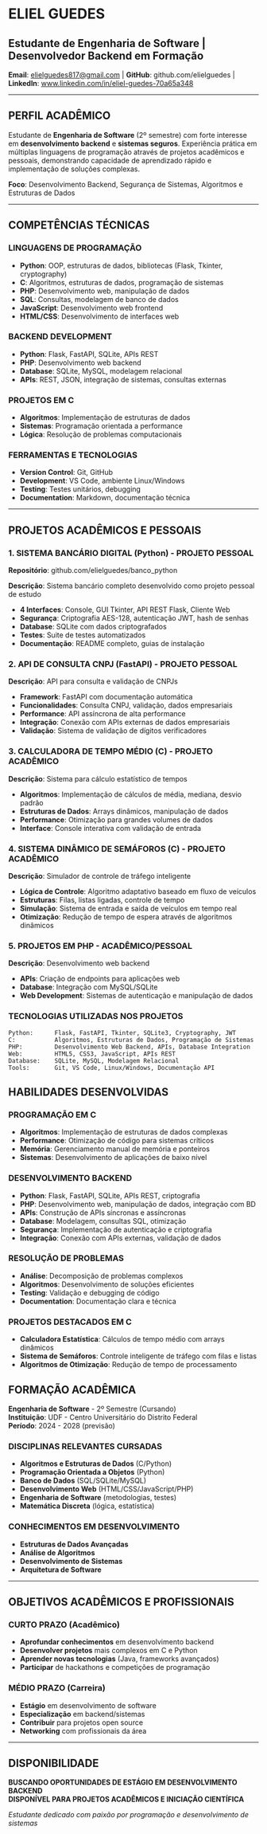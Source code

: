 # ELIEL GUEDES
## Estudante de Engenharia de Software | Desenvolvedor Backend em Formação

**Email**: elielguedes817@gmail.com | **GitHub**: github.com/elielguedes | **LinkedIn**: www.linkedin.com/in/eliel-guedes-70a65a348

---

## PERFIL ACADÊMICO

Estudante de **Engenharia de Software** (2º semestre) com forte interesse em **desenvolvimento backend** e **sistemas seguros**. Experiência prática em múltiplas linguagens de programação através de projetos acadêmicos e pessoais, demonstrando capacidade de aprendizado rápido e implementação de soluções complexas.

**Foco**: Desenvolvimento Backend, Segurança de Sistemas, Algoritmos e Estruturas de Dados

---

## COMPETÊNCIAS TÉCNICAS

### **LINGUAGENS DE PROGRAMAÇÃO**
- **Python**: OOP, estruturas de dados, bibliotecas (Flask, Tkinter, cryptography)
- **C**: Algoritmos, estruturas de dados, programação de sistemas
- **PHP**: Desenvolvimento web, manipulação de dados
- **SQL**: Consultas, modelagem de banco de dados
- **JavaScript**: Desenvolvimento web frontend
- **HTML/CSS**: Desenvolvimento de interfaces web

### **BACKEND DEVELOPMENT**
- **Python**: Flask, FastAPI, SQLite, APIs REST
- **PHP**: Desenvolvimento web backend
- **Database**: SQLite, MySQL, modelagem relacional
- **APIs**: REST, JSON, integração de sistemas, consultas externas

### **PROJETOS EM C**
- **Algoritmos**: Implementação de estruturas de dados
- **Sistemas**: Programação orientada a performance
- **Lógica**: Resolução de problemas computacionais

### **FERRAMENTAS E TECNOLOGIAS**
- **Version Control**: Git, GitHub
- **Development**: VS Code, ambiente Linux/Windows
- **Testing**: Testes unitários, debugging
- **Documentation**: Markdown, documentação técnica

---

## PROJETOS ACADÊMICOS E PESSOAIS

### **1. SISTEMA BANCÁRIO DIGITAL (Python) - PROJETO PESSOAL**
**Repositório**: github.com/elielguedes/banco_python

**Descrição**: Sistema bancário completo desenvolvido como projeto pessoal de estudo
- **4 Interfaces**: Console, GUI Tkinter, API REST Flask, Cliente Web
- **Segurança**: Criptografia AES-128, autenticação JWT, hash de senhas
- **Database**: SQLite com dados criptografados
- **Testes**: Suite de testes automatizados
- **Documentação**: README completo, guias de instalação

### **2. API DE CONSULTA CNPJ (FastAPI) - PROJETO PESSOAL**
**Descrição**: API para consulta e validação de CNPJs
- **Framework**: FastAPI com documentação automática
- **Funcionalidades**: Consulta CNPJ, validação, dados empresariais
- **Performance**: API assíncrona de alta performance
- **Integração**: Conexão com APIs externas de dados empresariais
- **Validação**: Sistema de validação de dígitos verificadores

### **3. CALCULADORA DE TEMPO MÉDIO (C) - PROJETO ACADÊMICO**
**Descrição**: Sistema para cálculo estatístico de tempos
- **Algoritmos**: Implementação de cálculos de média, mediana, desvio padrão
- **Estruturas de Dados**: Arrays dinâmicos, manipulação de dados
- **Performance**: Otimização para grandes volumes de dados
- **Interface**: Console interativa com validação de entrada

### **4. SISTEMA DINÂMICO DE SEMÁFOROS (C) - PROJETO ACADÊMICO**
**Descrição**: Simulador de controle de tráfego inteligente
- **Lógica de Controle**: Algoritmo adaptativo baseado em fluxo de veículos
- **Estruturas**: Filas, listas ligadas, controle de tempo
- **Simulação**: Sistema de entrada e saída de veículos em tempo real
- **Otimização**: Redução de tempo de espera através de algoritmos dinâmicos

### **5. PROJETOS EM PHP - ACADÊMICO/PESSOAL**
**Descrição**: Desenvolvimento web backend
- **APIs**: Criação de endpoints para aplicações web
- **Database**: Integração com MySQL/SQLite
- **Web Development**: Sistemas de autenticação e manipulação de dados

### **TECNOLOGIAS UTILIZADAS NOS PROJETOS**
```
Python:      Flask, FastAPI, Tkinter, SQLite3, Cryptography, JWT
C:           Algoritmos, Estruturas de Dados, Programação de Sistemas
PHP:         Desenvolvimento Web Backend, APIs, Database Integration
Web:         HTML5, CSS3, JavaScript, APIs REST
Database:    SQLite, MySQL, Modelagem Relacional
Tools:       Git, VS Code, Linux/Windows, Documentação API
```

## HABILIDADES DESENVOLVIDAS

### **PROGRAMAÇÃO EM C**
- **Algoritmos**: Implementação de estruturas de dados complexas
- **Performance**: Otimização de código para sistemas críticos
- **Memória**: Gerenciamento manual de memória e ponteiros
- **Sistemas**: Desenvolvimento de aplicações de baixo nível

### **DESENVOLVIMENTO BACKEND**
- **Python**: Flask, FastAPI, SQLite, APIs REST, criptografia
- **PHP**: Desenvolvimento web, manipulação de dados, integração com BD
- **APIs**: Construção de APIs síncronas e assíncronas
- **Database**: Modelagem, consultas SQL, otimização
- **Segurança**: Implementação de autenticação e criptografia
- **Integração**: Conexão com APIs externas, validação de dados

### **RESOLUÇÃO DE PROBLEMAS**
- **Análise**: Decomposição de problemas complexos
- **Algoritmos**: Desenvolvimento de soluções eficientes
- **Testing**: Validação e debugging de código
- **Documentation**: Documentação clara e técnica

### **PROJETOS DESTACADOS EM C**
- **Calculadora Estatística**: Cálculos de tempo médio com arrays dinâmicos
- **Sistema de Semáforos**: Controle inteligente de tráfego com filas e listas
- **Algoritmos de Otimização**: Redução de tempo de processamento

## FORMAÇÃO ACADÊMICA

**Engenharia de Software** - 2º Semestre (Cursando)  
**Instituição**: UDF - Centro Universitário do Distrito Federal  
**Período**: 2024 - 2028 (previsão)

### **DISCIPLINAS RELEVANTES CURSADAS**
- **Algoritmos e Estruturas de Dados** (C/Python)
- **Programação Orientada a Objetos** (Python)
- **Banco de Dados** (SQL/SQLite/MySQL)
- **Desenvolvimento Web** (HTML/CSS/JavaScript/PHP)
- **Engenharia de Software** (metodologias, testes)
- **Matemática Discreta** (lógica, estatística)

### **CONHECIMENTOS EM DESENVOLVIMENTO**
- **Estruturas de Dados Avançadas**
- **Análise de Algoritmos**
- **Desenvolvimento de Sistemas**
- **Arquitetura de Software**

---

## OBJETIVOS ACADÊMICOS E PROFISSIONAIS

### **CURTO PRAZO (Acadêmico)**
- **Aprofundar conhecimentos** em desenvolvimento backend
- **Desenvolver projetos** mais complexos em C e Python
- **Aprender novas tecnologias** (Java, frameworks avançados)
- **Participar** de hackathons e competições de programação

### **MÉDIO PRAZO (Carreira)**
- **Estágio** em desenvolvimento de software
- **Especialização** em backend/sistemas
- **Contribuir** para projetos open source
- **Networking** com profissionais da área

---

## DISPONIBILIDADE

**BUSCANDO OPORTUNIDADES DE ESTÁGIO EM DESENVOLVIMENTO BACKEND**  
**DISPONÍVEL PARA PROJETOS ACADÊMICOS E INICIAÇÃO CIENTÍFICA**

*Estudante dedicado com paixão por programação e desenvolvimento de sistemas*